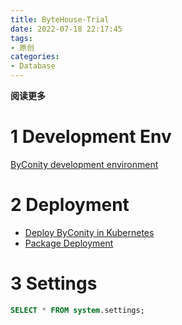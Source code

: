 ```yaml
---
title: ByteHouse-Trial
date: 2022-07-18 22:17:45
tags: 
- 原创
categories: 
- Database
---
```


**阅读更多**

<!--more-->

# 1 Development Env

[ByConity development environment](https://byconity.github.io/docs/quick-start/set-up-byconity-dev-env)

# 2 Deployment

* [Deploy ByConity in Kubernetes](https://byconity.github.io/docs/deployment/deploy-k8s)
* [Package Deployment](https://byconity.github.io/docs/deployment/package-deployment)

# 3 Settings

```sql
SELECT * FROM system.settings;
```
